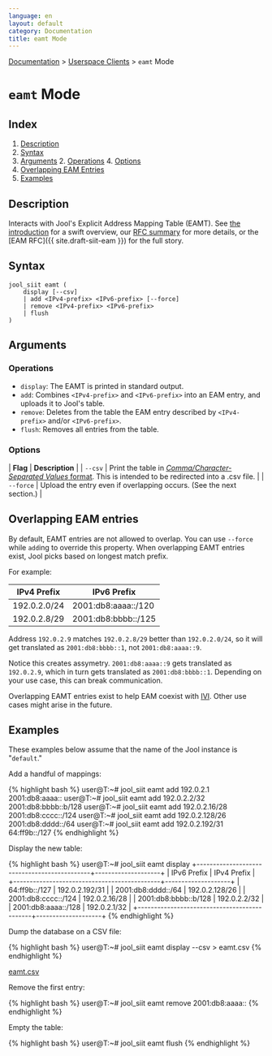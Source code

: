 ```yaml
---
language: en
layout: default
category: Documentation
title: eamt Mode
---
```


[Documentation](documentation.html) > [Userspace Clients](documentation.html#userspace-clients) > `eamt` Mode

# `eamt` Mode

## Index

1. [Description](#description)
2. [Syntax](#syntax)
3. [Arguments](#arguments)
   2. [Operations](#operations)
   4. [Options](#options)
4. [Overlapping EAM Entries](#overlapping-eam-entries)
4. [Examples](#examples)

## Description

Interacts with Jool's Explicit Address Mapping Table (EAMT). See [the introduction](intro-xlat.html#siit-with-eam) for a swift overview, our [RFC summary](eamt.html) for more details, or the [EAM RFC]({{ site.draft-siit-eam }}) for the full story.

## Syntax

	jool_siit eamt (
		display [--csv]
		| add <IPv4-prefix> <IPv6-prefix> [--force]
		| remove <IPv4-prefix> <IPv6-prefix>
		| flush
	)

## Arguments

### Operations

* `display`: The EAMT is printed in standard output.
* `add`: Combines `<IPv4-prefix>` and `<IPv6-prefix>` into an EAM entry, and uploads it to Jool's table.
* `remove`: Deletes from the table the EAM entry described by `<IPv4-prefix>` and/or `<IPv6-prefix>`.
* `flush`: Removes all entries from the table.

### Options

| **Flag** | **Description** |
| `--csv` | Print the table in [_Comma/Character-Separated Values_ format](http://en.wikipedia.org/wiki/Comma-separated_values). This is intended to be redirected into a .csv file. |
| `--force` | Upload the entry even if overlapping occurs. (See the next section.) |

## Overlapping EAM entries

By default, EAMT entries are not allowed to overlap. You can use `--force` while `add`ing to override this property. When overlapping EAMT entries exist, Jool picks based on longest match prefix.

For example:

| IPv4 Prefix     |     IPv6 Prefix      |
|-----------------|----------------------|
| 192.0.2.0/24    | 2001:db8:aaaa::/120  |
| 192.0.2.8/29    | 2001:db8:bbbb::/125  |

Address `192.0.2.9` matches `192.0.2.8/29` better than `192.0.2.0/24`, so it will get translated as `2001:db8:bbbb::1`, not `2001:db8:aaaa::9`.

Notice this creates assymetry. `2001:db8:aaaa::9` gets translated as `192.0.2.9`, which in turn gets translated as `2001:db8:bbbb::1`. Depending on your use case, this can break communication.

Overlapping EAMT entries exist to help EAM coexist with [IVI](http://www.rfc-editor.org/rfc/rfc6219.txt). Other use cases might arise in the future.

## Examples

These examples below assume that the name of the Jool instance is "`default`."

Add a handful of mappings:

{% highlight bash %}
user@T:~# jool_siit eamt add 192.0.2.1      2001:db8:aaaa::
user@T:~# jool_siit eamt add 192.0.2.2/32   2001:db8:bbbb::b/128
user@T:~# jool_siit eamt add 192.0.2.16/28  2001:db8:cccc::/124
user@T:~# jool_siit eamt add 192.0.2.128/26 2001:db8:dddd::/64
user@T:~# jool_siit eamt add 192.0.2.192/31 64:ff9b::/127
{% endhighlight %}

Display the new table:

{% highlight bash %}
user@T:~# jool_siit eamt display
+---------------------------------------------+--------------------+
|                                 IPv6 Prefix |        IPv4 Prefix |
+---------------------------------------------+--------------------+
|                               64:ff9b::/127 |     192.0.2.192/31 |
|                         2001:db8:dddd::/64  |     192.0.2.128/26 |
|                         2001:db8:cccc::/124 |      192.0.2.16/28 |
|                        2001:db8:bbbb::b/128 |       192.0.2.2/32 |
|                         2001:db8:aaaa::/128 |       192.0.2.1/32 |
+---------------------------------------------+--------------------+
{% endhighlight %}

Dump the database on a CSV file:

{% highlight bash %}
user@T:~# jool_siit eamt display --csv > eamt.csv
{% endhighlight %}

[eamt.csv](../obj/eamt.csv)

Remove the first entry:

{% highlight bash %}
user@T:~# jool_siit eamt remove 2001:db8:aaaa::
{% endhighlight %}

Empty the table:

{% highlight bash %}
user@T:~# jool_siit eamt flush
{% endhighlight %}

